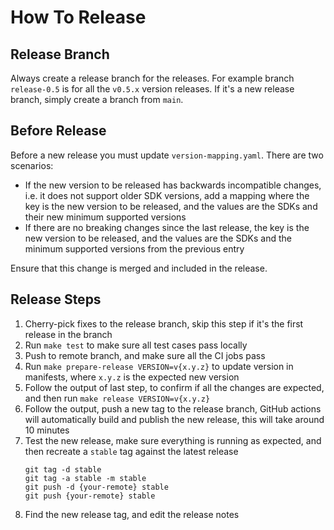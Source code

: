 # How To Release

## Release Branch

Always create a release branch for the releases. For example branch `release-0.5` is for all the `v0.5.x` version releases. If it's a new release branch, simply create a branch from `main`.

## Before Release 

 
Before a new release you must update `version-mapping.yaml`. There are two scenarios:
- If the new version to be released has backwards incompatible changes, 
i.e. it does not support older SDK versions, add a mapping where the key is the new version to be released,
and the values are the SDKs and their new minimum supported versions 
- If there are no breaking changes since the last release, the key is the new version to be released, and
the values are the SDKs and the minimum supported versions from the previous entry 

Ensure that this change is merged and included in the release.

## Release Steps

1. Cherry-pick fixes to the release branch, skip this step if it's the first release in the branch
1. Run `make test` to make sure all test cases pass locally
1. Push to remote branch, and make sure all the CI jobs pass
1. Run `make prepare-release VERSION=v{x.y.z}` to update version in manifests, where `x.y.z` is the expected new version
1. Follow the output of last step, to confirm if all the changes are expected, and then run `make release VERSION=v{x.y.z}`
1. Follow the output, push a new tag to the release branch, GitHub actions will automatically build and publish the new release, this will take around 10 minutes
1. Test the new release, make sure everything is running as expected, and then recreate a `stable` tag against the latest release
   ```shell
   git tag -d stable
   git tag -a stable -m stable
   git push -d {your-remote} stable
   git push {your-remote} stable
   ```
1. Find the new release tag, and edit the release notes
